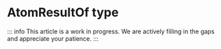 # AtomResultOf type

::: info
This article is a work in progress. We are actively filling in the gaps and appreciate your patience.
:::
